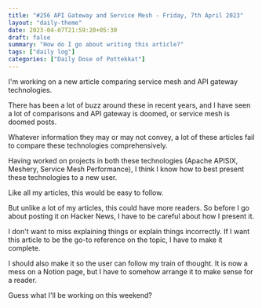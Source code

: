 ```yaml
---
title: "#256 API Gateway and Service Mesh - Friday, 7th April 2023"
layout: "daily-theme"
date: 2023-04-07T21:59:20+05:30
draft: false
summary: "How do I go about writing this article?"
tags: ["daily log"]
categories: ["Daily Dose of Pottekkat"]
---
```


I'm working on a new article comparing service mesh and API gateway technologies.

There has been a lot of buzz around these in recent years, and I have seen a lot of comparisons and API gateway is doomed, or service mesh is doomed posts.

Whatever information they may or may not convey, a lot of these articles fail to compare these technologies comprehensively.

Having worked on projects in both these technologies (Apache APISIX, Meshery, Service Mesh Performance), I think I know how to best present these technologies to a new user.

Like all my articles, this would be easy to follow.

But unlike a lot of my articles, this could have more readers. So before I go about posting it on Hacker News, I have to be careful about how I present it.

I don't want to miss explaining things or explain things incorrectly. If I want this article to be the go-to reference on the topic, I have to make it complete.

I should also make it so the user can follow my train of thought. It is now a mess on a Notion page, but I have to somehow arrange it to make sense for a reader.

Guess what I'll be working on this weekend?
